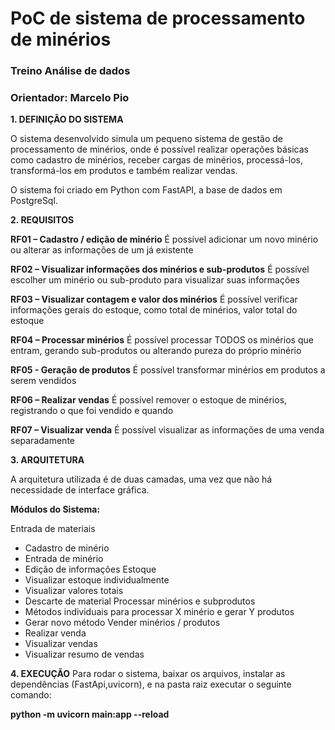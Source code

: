 # PoC de sistema de processamento de minérios 

### Treino Análise de dados 
### Orientador: Marcelo Pio 


**1. DEFINIÇÃO DO SISTEMA** 

O sistema desenvolvido simula um pequeno sistema de gestão de processamento de minérios, onde é possível realizar operações básicas como cadastro de minérios, receber cargas de minérios, processá-los, transformá-los em produtos e também realizar vendas. 

O sistema foi criado em Python com FastAPI, a base de dados em PostgreSql.

**2. REQUISITOS**

**RF01 – Cadastro / edição de minério** 
É possível adicionar um novo minério ou alterar as informações de um já existente 

**RF02 – Visualizar informações dos minérios e sub-produtos** 
É possível escolher um minério ou sub-produto para visualizar suas informações 

**RF03 – Visualizar contagem e valor dos minérios** 
É possível verificar informações gerais do estoque, como total de minérios, valor total do estoque 

**RF04 – Processar minérios** 
É possível processar TODOS os minérios que entram, gerando sub-produtos ou alterando pureza do próprio minério 

**RF05 - Geração de produtos** 
É possível transformar minérios em produtos a serem vendidos 

**RF06 – Realizar vendas** 
É possível remover o estoque de minérios, registrando o que foi vendido e quando 

**RF07 – Visualizar venda** 
É possível visualizar as informações de uma venda separadamente 


**3. ARQUITETURA**

A arquitetura utilizada é de duas camadas, uma vez que não há necessidade de interface gráfica. 

**Módulos do Sistema:** 

Entrada de materiais 
- Cadastro de minério 
- Entrada de minério 
- Edição de informações 
Estoque 
- Visualizar estoque individualmente 
- Visualizar valores totais  
- Descarte de material 
Processar minérios e subprodutos 
- Métodos individuais para processar X minério e gerar Y produtos 
- Gerar novo método 
Vender minérios / produtos 
- Realizar venda 
- Visualizar vendas 
- Visualizar resumo de vendas 


**4. EXECUÇÃO**
Para rodar o sistema, baixar os arquivos, instalar as dependências (FastApi,uvicorn), e na pasta raiz executar o seguinte comando:

__python -m uvicorn main:app --reload__
